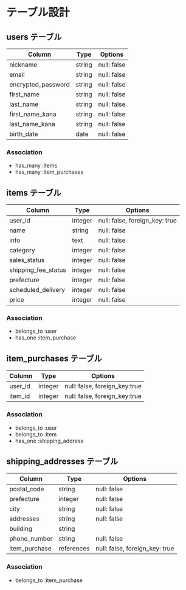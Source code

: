 # テーブル設計

## users テーブル

| Column                | Type    | Options     |
| --------------------- | ------- | ----------- |
| nickname              | string  | null: false |
| email                 | string  | null: false |
| encrypted_password    | string  | null: false |
| first_name            | string  | null: false |
| last_name             | string  | null: false |
| first_name_kana       | string  | null: false |
| last_name_kana        | string  | null: false |
| birth_date            | date    | null: false |

### Association

- has_many :items
- has_many :item_purchases


## items テーブル

| Column              | Type    | Options                        |
| ------------------- | ------- | ------------------------------ |
| user_id             | integer | null: false, foreign_key: true |
| name                | string  | null: false                    |
| info                | text    | null: false                    |
| category            | integer | null: false                    |
| sales_status        | integer | null: false                    |
| shipping_fee_status | integer | null: false                    |
| prefecture          | integer | null: false                    |
| scheduled_delivery  | integer | null: false                    |
| price               | integer | null: false                    |

### Association

- belongs_to :user
- has_one :item_purchase


## item_purchases テーブル

| Column  | Type    | Options                       |
| ------- | ------- | ----------------------------- |
| user_id | integer | null: false, foreign_key:true |
| item_id | integer | null: false, foreign_key:true |

### Association

- belongs_to :user
- belongs_to :item
- has_one :shipping_address


## shipping_addresses テーブル

| Column        | Type        | Options                        |
| ------------- | ----------- | ------------------------------ |
| postal_code   | string      | null: false                    |
| prefecture    | integer     | null: false                    |
| city          | string      | null: false                    |
| addresses     | string      | null: false                    |
| building      | string      |                                |
| phone_number  | string      | null: false                    |
| item_purchase | references  | null: false, foreign_key: true |

### Association

- belongs_to :item_purchase



